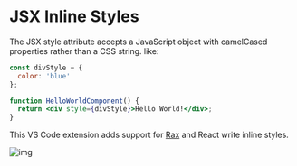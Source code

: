 # JSX Inline Styles

The JSX style attribute accepts a JavaScript object with camelCased properties rather than a CSS string. like:

```jsx
const divStyle = {
  color: 'blue'
};

function HelloWorldComponent() {
  return <div style={divStyle}>Hello World!</div>;
}
```

This VS Code extension adds support for [Rax](https://rax.js.org/) and React write inline styles.

![img](https://img.alicdn.com/tfs/TB1oyRBF1H2gK0jSZFEXXcqMpXa-1000-586.gif)

